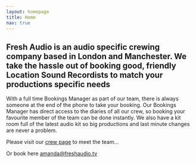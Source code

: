 ```yaml
---
layout: homepage
title: Home
nav: true
---
```


## Fresh Audio is an audio specific crewing company based in London and Manchester. We take the hassle out of booking good, friendly Location Sound Recordists to match your productions specific needs

With a full time Bookings Manager as part of our team, there is always someone at the end of the phone to take your booking. Our Bookings Manager has direct access to the diaries of all our crew, so booking your favourite member of the team can be done instantly. We also have a kit room full of the latest audio kit so big productions and last minute changes are never a problem.

Please visit our [crew page](/crew) to meet the team...

Or book here [amanda@freshaudio.tv](mailto:amanda@freshaudio.tv)